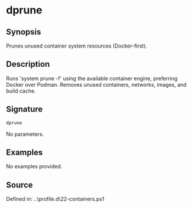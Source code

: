 # dprune

## Synopsis

Prunes unused container system resources (Docker-first).

## Description

Runs 'system prune -f' using the available container engine, preferring Docker over Podman.
        Removes unused containers, networks, images, and build cache.

## Signature

```powershell
dprune
```

No parameters.

## Examples

No examples provided.

## Source

Defined in: ..\profile.d\22-containers.ps1
